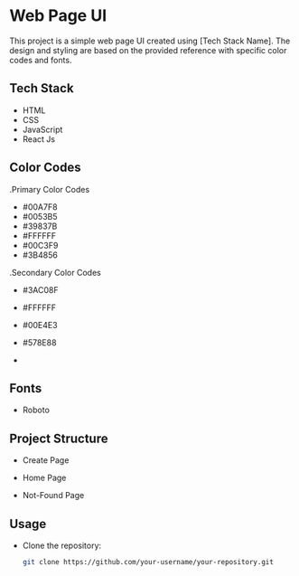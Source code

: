 # Web Page UI

This project is a simple web page UI created using [Tech Stack Name]. The design and styling are based on the provided reference with specific color codes and fonts.

## Tech Stack

- HTML
- CSS
- JavaScript
- React Js

## Color Codes

.Primary Color Codes

- #00A7F8
- #0053B5
- #39837B
- #FFFFFF
- #00C3F9
- #3B4856

.Secondary Color Codes

- #3AC08F
- #FFFFFF
- #00E4E3
- #578E88

-

## Fonts

- Roboto

## Project Structure

- Create Page

- Home Page

- Not-Found Page

## Usage

- Clone the repository:

  ```bash
  git clone https://github.com/your-username/your-repository.git
  ```
